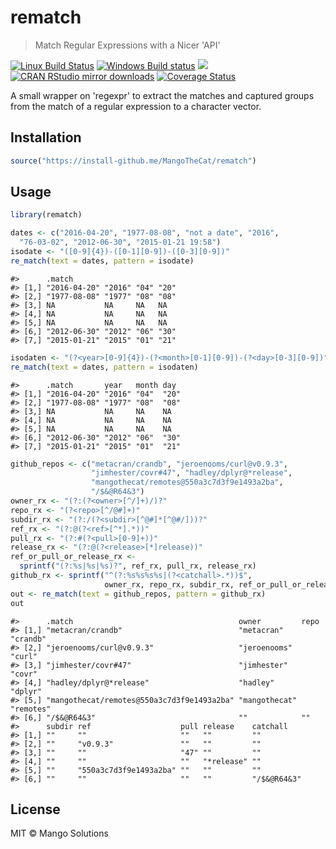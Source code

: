 


# rematch

> Match Regular Expressions with a Nicer 'API'

[![Linux Build Status](https://travis-ci.org/MangoTheCat/rematch.svg?branch=master)](https://travis-ci.org/MangoTheCat/rematch)
[![Windows Build status](https://ci.appveyor.com/api/projects/status/github/MangoTheCat/rematch?svg=true)](https://ci.appveyor.com/project/gaborcsardi/rematch)
[![](http://www.r-pkg.org/badges/version/rematch)](http://www.r-pkg.org/pkg/rematch)
[![CRAN RStudio mirror downloads](http://cranlogs.r-pkg.org/badges/rematch)](http://www.r-pkg.org/pkg/rematch)
[![Coverage Status](https://img.shields.io/codecov/c/github/MangoTheCat/rematch/master.svg)](https://codecov.io/github/MangoTheCat/rematch?branch=master)

A small wrapper on 'regexpr' to extract the matches and captured groups
from the match of a regular expression to a character vector.

## Installation


```r
source("https://install-github.me/MangoTheCat/rematch")
```

## Usage


```r
library(rematch)
```


```r
dates <- c("2016-04-20", "1977-08-08", "not a date", "2016",
  "76-03-02", "2012-06-30", "2015-01-21 19:58")
isodate <- "([0-9]{4})-([0-1][0-9])-([0-3][0-9])"
re_match(text = dates, pattern = isodate)
```

```
#>      .match                       
#> [1,] "2016-04-20" "2016" "04" "20"
#> [2,] "1977-08-08" "1977" "08" "08"
#> [3,] NA           NA     NA   NA  
#> [4,] NA           NA     NA   NA  
#> [5,] NA           NA     NA   NA  
#> [6,] "2012-06-30" "2012" "06" "30"
#> [7,] "2015-01-21" "2015" "01" "21"
```


```r
isodaten <- "(?<year>[0-9]{4})-(?<month>[0-1][0-9])-(?<day>[0-3][0-9])"
re_match(text = dates, pattern = isodaten)
```

```
#>      .match       year   month day 
#> [1,] "2016-04-20" "2016" "04"  "20"
#> [2,] "1977-08-08" "1977" "08"  "08"
#> [3,] NA           NA     NA    NA  
#> [4,] NA           NA     NA    NA  
#> [5,] NA           NA     NA    NA  
#> [6,] "2012-06-30" "2012" "06"  "30"
#> [7,] "2015-01-21" "2015" "01"  "21"
```


```r
github_repos <- c("metacran/crandb", "jeroenooms/curl@v0.9.3",
                  "jimhester/covr#47", "hadley/dplyr@*release",
                  "mangothecat/remotes@550a3c7d3f9e1493a2ba",
                  "/$&@R64&3")
owner_rx <- "(?:(?<owner>[^/]+)/)?"
repo_rx <- "(?<repo>[^/@#]+)"
subdir_rx <- "(?:/(?<subdir>[^@#]*[^@#/]))?"
ref_rx <- "(?:@(?<ref>[^*].*))"
pull_rx <- "(?:#(?<pull>[0-9]+))"
release_rx <- "(?:@(?<release>[*]release))"
ref_or_pull_or_release_rx <-
  sprintf("(?:%s|%s|%s)?", ref_rx, pull_rx, release_rx)
github_rx <- sprintf("^(?:%s%s%s%s|(?<catchall>.*))$",
                     owner_rx, repo_rx, subdir_rx, ref_or_pull_or_release_rx)
out <- re_match(text = github_repos, pattern = github_rx)
out
```

```
#>      .match                                     owner         repo     
#> [1,] "metacran/crandb"                          "metacran"    "crandb" 
#> [2,] "jeroenooms/curl@v0.9.3"                   "jeroenooms"  "curl"   
#> [3,] "jimhester/covr#47"                        "jimhester"   "covr"   
#> [4,] "hadley/dplyr@*release"                    "hadley"      "dplyr"  
#> [5,] "mangothecat/remotes@550a3c7d3f9e1493a2ba" "mangothecat" "remotes"
#> [6,] "/$&@R64&3"                                ""            ""       
#>      subdir ref                    pull release    catchall   
#> [1,] ""     ""                     ""   ""         ""         
#> [2,] ""     "v0.9.3"               ""   ""         ""         
#> [3,] ""     ""                     "47" ""         ""         
#> [4,] ""     ""                     ""   "*release" ""         
#> [5,] ""     "550a3c7d3f9e1493a2ba" ""   ""         ""         
#> [6,] ""     ""                     ""   ""         "/$&@R64&3"
```

## License

MIT © Mango Solutions
